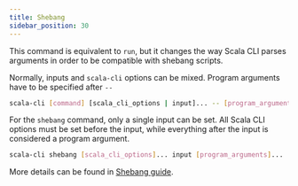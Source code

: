 ```yaml
---
title: Shebang
sidebar_position: 30
---
```


This command is equivalent to `run`, but it changes the way Scala CLI parses arguments in order to be
compatible with shebang scripts.

Normally, inputs and `scala-cli` options can be mixed. Program arguments have to be specified after `--`

```bash ignore
scala-cli [command] [scala_cli_options | input]... -- [program_arguments]...
```

For the `shebang` command, only a single input can be set. All Scala CLI options must be set before
the input, while everything after the input is considered a program argument.

```bash ignore
scala-cli shebang [scala_cli_options]... input [program_arguments]...
```

More details can be found in [Shebang guide](../guides/shebang).

